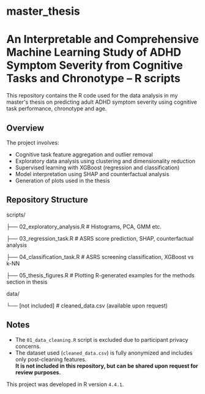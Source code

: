 # master_thesis
# An Interpretable and Comprehensive Machine Learning Study of ADHD Symptom Severity from Cognitive Tasks and Chronotype – R scripts

This repository contains the R code used for the data analysis in my master's thesis on predicting adult ADHD symptom severity using cognitive task performance, chronotype and age.

## Overview

The project involves:
- Cognitive task feature aggregation and outlier removal
- Exploratory data analysis using clustering and dimensionality reduction
- Supervised learning with XGBoost (regression and classification)
- Model interpretation using SHAP and counterfactual analysis
- Generation of plots used in the thesis

## Repository Structure
scripts/

├── 02_exploratory_analysis.R # Histograms, PCA, GMM etc.

├── 03_regression_task.R # ASRS score prediction, SHAP, counterfactual analysis

├── 04_classification_task.R # ASRS screening classification, XGBoost vs k-NN

├── 05_thesis_figures.R # Plotting R-generated examples for the methods section in thesis

data/

└── [not included] # cleaned_data.csv (available upon request)

## Notes
- The `01_data_cleaning.R` script is excluded due to participant privacy concerns.
- The dataset used (`cleaned_data.csv`) is fully anonymized and includes only post-cleaning features.  
  **It is not included in this repository, but can be shared upon request for review purposes.**

This project was developed in R version `4.4.1`.

